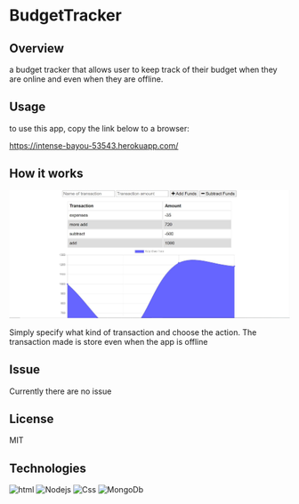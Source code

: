 # BudgetTracker

## Overview

a budget tracker that allows user to keep track of their budget when they are online and even when they are offline.

## Usage

to use this app, copy the link below to a browser:

https://intense-bayou-53543.herokuapp.com/

## How it works

![budget](./public/capture.JPG)

Simply specify what kind of transaction and choose the action. The transaction made is store even when the app is offline

## Issue

Currently there are no issue

## License

MIT

## Technologies

![html](https://img.shields.io/badge/HTML-red)
![Nodejs](https://img.shields.io/badge/Nodejs-black)
![Css](https://img.shields.io/badge/CSS-yellow)
![MongoDb](https://img.shields.io/badge/MongoDB-green)


